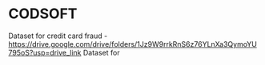 # CODSOFT

Dataset for credit card fraud -    https://drive.google.com/drive/folders/1Jz9W9rrkRnS6z76YLnXa3QymoYU795oS?usp=drive_link
Dataset for 
